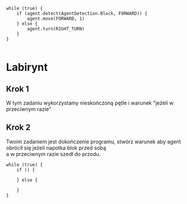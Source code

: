 ```blocks
while (true) {
    if (agent.detect(AgentDetection.Block, FORWARD)) {
        agent.move(FORWARD, 1)
    } else {
        agent.turn(RIGHT_TURN)
    }
}


```
# Labirynt

## Krok 1
W tym zadaniu wykorzystamy nieskończoną pętle i warunek "jeżeli w przeciwnym razie"

## Krok 2
Twoim zadaniem jest dokończenie programu, stwórz warunek aby agent obrócił się jeżeli napotka blok przed sobą <br>
a w przeciwnym razie szedł do przodu.

```template
while (true) {
    if () {
     
    } else {
      
    }
}


```
